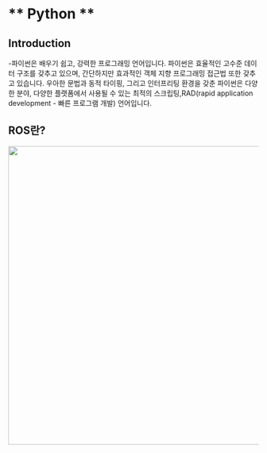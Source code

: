 # ** Python **

## Introduction

-파이썬은 배우기 쉽고, 강력한 프로그래밍 언어입니다. 파이썬은 효율적인 고수준 데이터
구조를 갖추고 있으며, 간단하지만 효과적인 객체 지향 프로그래밍 접근법 또한 갖추고
있습니다. 우아한 문법과 동적 타이핑, 그리고 인터프리팅 환경을 갖춘 파이썬은 다양한
분야, 다양한 플랫폼에서 사용될 수 있는 최적의 스크립팅,RAD(rapid application
development - 빠른 프로그램 개발) 언어입니다.

## ROS란?
  
<img src="./ROS.png"  width="900" height="600">

</p>
